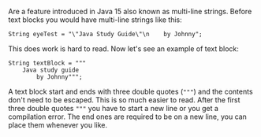 Are a feature introduced in Java 15 also known as multi-line strings.
Before text blocks you would have multi-line strings like this:
```
String eyeTest = "\"Java Study Guide\"\n    by Johnny";
```
This does work is hard to read.
Now let's see an example of text block:
```
String textBlock = """
	Java study guide
		by Johnny""";
```
A text block start and ends with three double quotes (`"""`) and the contents don't need to be escaped. This is so much easier to read.
After the first three double quotes `"""` you have to start a new line or you get a compilation error. The end ones are required to be on a new line, you can place them whenever you like.